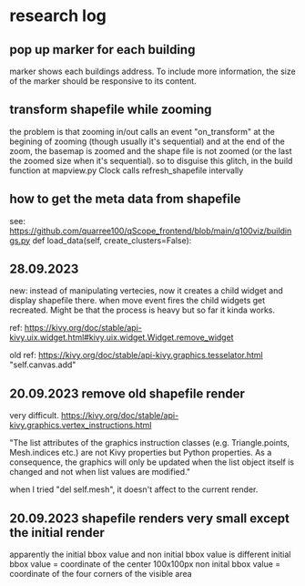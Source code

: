 # research log

## pop up marker for each building 
marker shows each buildings address. To include more information, the size of the marker should be responsive to its content.

## transform shapefile while zooming
the problem is that zooming in/out calls an event "on_transform" at the begining of zooming (though usually it's sequential) and at the end of the zoom, the basemap is zoomed and the shape file is not zoomed (or the last the zoomed size when it's sequential). so to disguise this glitch, in the build function at mapview.py Clock calls refresh_shapefile intervally

## how to get the meta data from shapefile
see:
https://github.com/quarree100/qScope_frontend/blob/main/q100viz/buildings.py
def load_data(self, create_clusters=False):


## 28.09.2023
new: instead of manipulating vertecies, now it creates a child widget and display shapefile there. when move event fires the child widgets get recreated. Might be that the process is heavy but so far it kinda works. 

ref:
https://kivy.org/doc/stable/api-kivy.uix.widget.html#kivy.uix.widget.Widget.remove_widget

old ref:
https://kivy.org/doc/stable/api-kivy.graphics.tesselator.html
"self.canvas.add"



## 20.09.2023 remove old shapefile render
very difficult.
https://kivy.org/doc/stable/api-kivy.graphics.vertex_instructions.html

"The list attributes of the graphics instruction classes (e.g. Triangle.points, Mesh.indices etc.) are not Kivy properties but Python properties. As a consequence, the graphics will only be updated when the list object itself is changed and not when list values are modified."

when I tried "del self.mesh", it doesn't affect to the current render.

## 20.09.2023 shapefile renders very small except the initial render
apparently the initial bbox value and non initial bbox value is different
initial bbox value = coordinate of the center 100x100px
non inital bbox value = coordinate of the four corners of the visible area